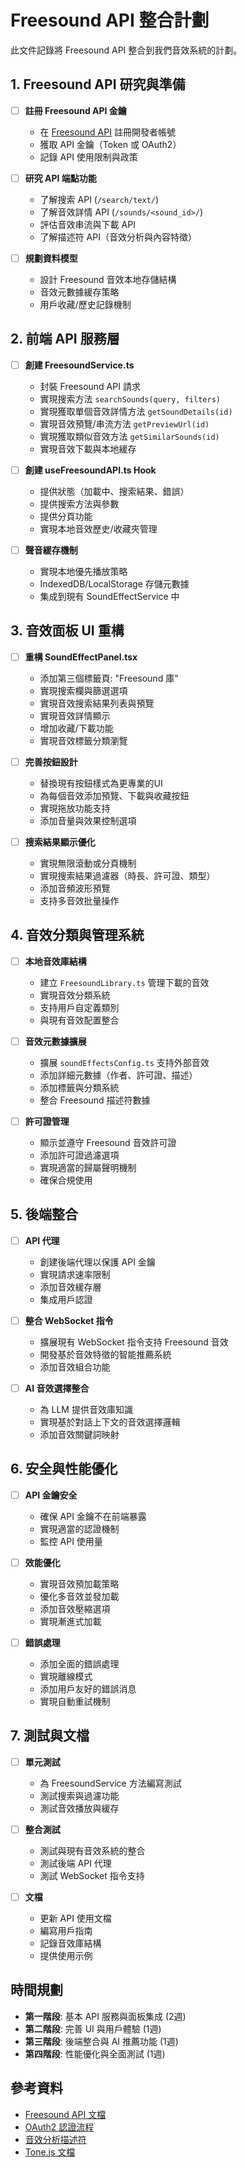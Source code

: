 # Freesound API 整合計劃

此文件記錄將 Freesound API 整合到我們音效系統的計劃。

## 1. Freesound API 研究與準備

- [ ] **註冊 Freesound API 金鑰**
  - 在 [Freesound API](https://freesound.org/docs/api/) 註冊開發者帳號
  - 獲取 API 金鑰（Token 或 OAuth2）
  - 記錄 API 使用限制與政策

- [ ] **研究 API 端點功能**
  - 了解搜索 API (`/search/text/`)
  - 了解音效詳情 API (`/sounds/<sound_id>/`)
  - 評估音效串流與下載 API
  - 了解描述符 API（音效分析與內容特徵）

- [ ] **規劃資料模型**
  - 設計 Freesound 音效本地存儲結構
  - 音效元數據緩存策略
  - 用戶收藏/歷史記錄機制

## 2. 前端 API 服務層

- [ ] **創建 FreesoundService.ts**
  - 封裝 Freesound API 請求
  - 實現搜索方法 `searchSounds(query, filters)`
  - 實現獲取單個音效詳情方法 `getSoundDetails(id)`
  - 實現音效預覽/串流方法 `getPreviewUrl(id)`
  - 實現獲取類似音效方法 `getSimilarSounds(id)`
  - 實現音效下載與本地緩存

- [ ] **創建 useFreesoundAPI.ts Hook**
  - 提供狀態（加載中、搜索結果、錯誤）
  - 提供搜索方法與參數
  - 提供分頁功能
  - 實現本地音效歷史/收藏夾管理

- [ ] **聲音緩存機制**
  - 實現本地優先播放策略
  - IndexedDB/LocalStorage 存儲元數據
  - 集成到現有 SoundEffectService 中

## 3. 音效面板 UI 重構

- [ ] **重構 SoundEffectPanel.tsx**
  - 添加第三個標籤頁: "Freesound 庫"
  - 實現搜索欄與篩選選項
  - 實現音效搜索結果列表與預覽
  - 實現音效詳情顯示
  - 增加收藏/下載功能
  - 實現音效標籤分類瀏覽

- [ ] **完善按鈕設計**
  - 替換現有按鈕樣式為更專業的UI
  - 為每個音效添加預覽、下載與收藏按鈕
  - 實現拖放功能支持
  - 添加音量與效果控制選項

- [ ] **搜索結果顯示優化**
  - 實現無限滾動或分頁機制
  - 實現搜索結果過濾器（時長、許可證、類型）
  - 添加音頻波形預覽
  - 支持多音效批量操作

## 4. 音效分類與管理系統

- [ ] **本地音效庫結構**
  - 建立 `FreesoundLibrary.ts` 管理下載的音效
  - 實現音效分類系統
  - 支持用戶自定義類別
  - 與現有音效配置整合

- [ ] **音效元數據擴展**
  - 擴展 `soundEffectsConfig.ts` 支持外部音效
  - 添加詳細元數據（作者、許可證、描述）
  - 添加標籤與分類系統
  - 整合 Freesound 描述符數據

- [ ] **許可證管理**
  - 顯示並遵守 Freesound 音效許可證
  - 添加許可證過濾選項
  - 實現適當的歸屬聲明機制
  - 確保合規使用

## 5. 後端整合

- [ ] **API 代理**
  - 創建後端代理以保護 API 金鑰
  - 實現請求速率限制
  - 添加音效緩存層
  - 集成用戶認證

- [ ] **整合 WebSocket 指令**
  - 擴展現有 WebSocket 指令支持 Freesound 音效
  - 開發基於音效特徵的智能推薦系統
  - 添加音效組合功能

- [ ] **AI 音效選擇整合**
  - 為 LLM 提供音效庫知識
  - 實現基於對話上下文的音效選擇邏輯
  - 添加音效關鍵詞映射

## 6. 安全與性能優化

- [ ] **API 金鑰安全**
  - 確保 API 金鑰不在前端暴露
  - 實現適當的認證機制
  - 監控 API 使用量

- [ ] **效能優化**
  - 實現音效預加載策略
  - 優化多音效並發加載
  - 添加音效壓縮選項
  - 實現漸進式加載

- [ ] **錯誤處理**
  - 添加全面的錯誤處理
  - 實現離線模式
  - 添加用戶友好的錯誤消息
  - 實現自動重試機制

## 7. 測試與文檔

- [ ] **單元測試**
  - 為 FreesoundService 方法編寫測試
  - 測試搜索與過濾功能
  - 測試音效播放與緩存

- [ ] **整合測試**
  - 測試與現有音效系統的整合
  - 測試後端 API 代理
  - 測試 WebSocket 指令支持

- [ ] **文檔**
  - 更新 API 使用文檔
  - 編寫用戶指南
  - 記錄音效庫結構
  - 提供使用示例

## 時間規劃

- **第一階段**: 基本 API 服務與面板集成 (2週)
- **第二階段**: 完善 UI 與用戶體驗 (1週)
- **第三階段**: 後端整合與 AI 推薦功能 (1週)
- **第四階段**: 性能優化與全面測試 (1週)

## 參考資料

- [Freesound API 文檔](https://freesound.org/docs/api/)
- [OAuth2 認證流程](https://freesound.org/docs/api/authentication.html#oauth2-authentication)
- [音效分析描述符](https://freesound.org/docs/api/analysis_docs.html)
- [Tone.js 文檔](https://tonejs.github.io/) 